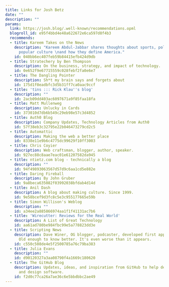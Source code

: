 ```yaml
---
title: Links for Josh Betz
date: ""
description: ""
params:
  link: https://josh.blog/.well-known/recommendations.opml
  blogroll_id: e95f4bbd4e48a622672e6ca597d8f4b3
  recommends:
  - title: Kareem Takes on the News
    description: "Kareem Abdul-Jabbar shares thoughts about sports, politics, and
      popular culture \nand how they define America."
    id: 040bb6ec407feb59b84415efb424d9db
  - title: Stratechery by Ben Thompson
    description: On the business, strategy, and impact of technology.
    id: 0e652f9e67715559c028febf2fa0e6e7
  - title: The Dangling Pointer
    description: Sh*t my brain says and forgets about
    id: 175d1f0eadbfc3d5b31ff7ca0aac9ccf
  - title: 'tins ::: Rick Klau''s blog'
    description: ""
    id: 2acb09dd403ac6097671a9f85faa18fa
  - title: Matt Mullenweg
    description: Unlucky in Cards
    id: 373010d7db6b549c29eb98e57c3d4852
  - title: Auth0 Blog
    description: Company Updates, Technology Articles from Auth0
    id: 57f38eb3c32795e22b046473279cd2c5
  - title: Automattic
    description: Making the web a better place
    id: 8338e11e9b6c4775dc99629f10ff3003
  - title: Chris Coyier
    description: Web craftsman, blogger, author, speaker.
    id: 927ec88c8aae7eac01e61207582da945
  - title: ntietz.com blog - technically a blog
    description: ""
    id: 94f49893063567d57d9c6aa1cd5e882e
  - title: Daring Fireball
    description: By John Gruber
    id: 9a8beca635082f03992038bfdab4d14d
  - title: Anil Dash
    description: A blog about making culture. Since 1999.
    id: 9e58bcef9d3fc8c5e3c955177665e59b
  - title: Simon Willison's Weblog
    description: ""
    id: a34ee2a885866974aa1f1f41131ac7b6
  - title: 'Wirecutter: Reviews for the Real World'
    description: A List of Great Technology
    id: aa61ad780be984fbc99e5a778823dd3e
  - title: Scripting News
    description: Dave Winer, OG blogger, podcaster, developed first apps in many categories.
      Old enough to know better. It's even worse than it appears.
    id: c550c508de4e5f2500785a76c79ba383
  - title: Julia Evans
    description: ""
    id: d90120327a3aa08790f4a1669c180620
  - title: The GitHub Blog
    description: Updates, ideas, and inspiration from GitHub to help developers build
      and design software.
    id: f2d0c77ca26a7ae36c6e5bbdbbc2ae49
---
```

